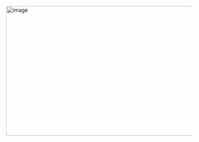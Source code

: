 <img width="584" height="349" alt="image" src="https://github.com/user-attachments/assets/97801222-d140-40ee-9daa-0385e57e1bb4" />

